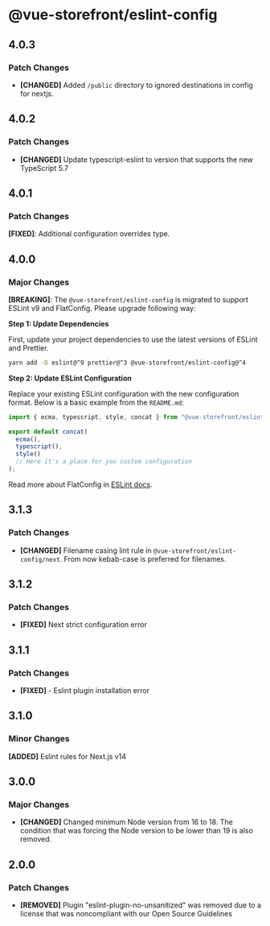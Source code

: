 # @vue-storefront/eslint-config

## 4.0.3

### Patch Changes

- **[CHANGED]** Added `/public` directory to ignored destinations in config for nextjs.

## 4.0.2

### Patch Changes

- **[CHANGED]** Update typescript-eslint to version that supports the new TypeScript 5.7

## 4.0.1

### Patch Changes

**[FIXED]**: Additional configuration overrides type.

## 4.0.0

### Major Changes

**[BREAKING]**: The `@vue-storefront/eslint-config` is migrated to support ESLint v9 and FlatConfig. Please upgrade following way:

**Step 1: Update Dependencies**

First, update your project dependencies to use the latest versions of ESLint and Prettier.

```bash
yarn add -D eslint@^9 prettier@^3 @vue-storefront/eslint-config@^4
```

**Step 2: Update ESLint Configuration**

Replace your existing ESLint configuration with the new configuration format. Below is a basic example from the `README.md`:

```js
import { ecma, typescript, style, concat } from "@vue-storefront/eslint-config";

export default concat(
  ecma(),
  typescript(),
  style()
  // Here it's a place for you custom configuration
);
```

Read more about FlatConfig in [ESLint docs](https://eslint.org/docs/latest/use/configure/).

## 3.1.3

### Patch Changes

- **[CHANGED]** Filename casing lint rule in `@vue-storefront/eslint-config/next`. From now kebab-case is preferred for filenames.

## 3.1.2

### Patch Changes

- **[FIXED]** Next strict configuration error

## 3.1.1

### Patch Changes

- **[FIXED]** - Eslint plugin installation error

## 3.1.0

### Minor Changes

**[ADDED]** Eslint rules for Next.js v14

## 3.0.0

### Major Changes

- **[CHANGED]** Changed minimum Node version from 16 to 18. The condition that was forcing the Node version to be lower than 19 is also removed.

## 2.0.0

### Patch Changes

- **[REMOVED]** Plugin "eslint-plugin-no-unsanitized" was removed due to a license that was noncompliant with our Open Source Guidelines
